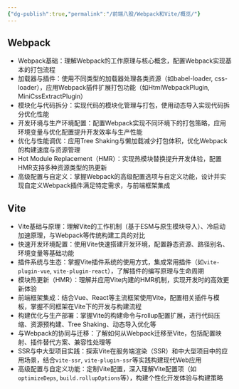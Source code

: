 ```yaml
---
{"dg-publish":true,"permalink":"/前端八股/Webpack和Vite/概览/"}
---
```


## **Webpack**

- Webpack基础：理解Webpack的工作原理与核心概念，配置Webpack实现基本的打包流程
- 加载器与插件：使用不同类型的加载器处理各类资源（如babel-loader, css-loader），应用Webpack插件扩展打包功能（如HtmlWebpackPlugin, MiniCssExtractPlugin）
- 模块化与代码拆分：实现代码的模块化管理与打包，使用动态导入实现代码拆分优化性能
- 开发环境与生产环境配置：配置Webpack实现不同环境下的打包策略，应用环境变量与优化配置提升开发效率与生产性能
- 优化与性能调优：应用Tree Shaking与懒加载减少打包体积，优化Webpack的构建速度与资源管理
- Hot Module Replacement（HMR）：实现热模块替换提升开发体验，配置HMR支持多种资源类型的热更新
- 高级配置与自定义：掌握Webpack的高级配置选项与自定义功能，设计并实现自定义Webpack插件满足特定需求，与前端框架集成

## **Vite**

- Vite基础与原理：理解Vite的工作机制（基于ESM与原生模块导入）、冷启动加速原理，与Webpack等传统构建工具的对比
- 快速开发环境配置：使用Vite快速搭建开发环境，配置静态资源、路径别名、环境变量等基础功能
- 插件系统与生态：掌握Vite插件系统的使用方式，集成常用插件（如`vite-plugin-vue`, `vite-plugin-react`），了解插件的编写原理与生命周期
- 模块热更新（HMR）：理解并应用Vite内建的HMR机制，实现开发时的高效更新体验
- 前端框架集成：结合Vue、React等主流框架使用Vite，配置相关插件与模板，掌握不同框架在Vite下的开发与构建流程
- 构建优化与生产部署：掌握Vite的构建命令与rollup配置扩展，进行代码压缩、资源预构建、Tree Shaking、动态导入优化等
- 与Webpack的协同与迁移：了解如何从Webpack迁移至Vite，包括配置映射、插件替代方案、兼容性处理等
- SSR与中大型项目实践：探索Vite在服务端渲染（SSR）和中大型项目中的应用场景，结合`vite-ssr`, `vite-plugin-ssr`等实践构建现代Web应用
- 高级配置与自定义功能：定制Vite配置，深入理解Vite配置项（如`optimizeDeps`, `build.rollupOptions`等），构建个性化开发体验与构建策略